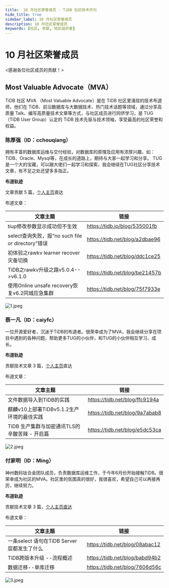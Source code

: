 ```yaml
---
title:  10 月社区荣誉成员 - TiDB 社区技术月刊
hide_title: true
sidebar_label: 10 月社区荣誉成员
description: 10 月社区荣誉成员
keywords: [社区, 贡献, 地区组织者]
---
```


# 10 月社区荣誉成员

<感谢各位社区成员的贡献！>

## Most Valuable Advocate（MVA）

TiDB 社区 MVA （Most Valuable Advocate）是在 TiDB 社区里涌现的技术布道师，他们在 TiDB、前沿数据库与大数据技术、热门技术话题等领域，通过分享高质量 Talk、编写高质量技术文章等方式，与社区成员进行同侪学习，是 TUG （TiDB User Group）认定的 TiDB 技术先驱与技术领袖，享受最高的社区荣誉和权益。

###  陈厚强（ID：cchouqiang）

拥有丰富的数据库运维与交付经验，对数据库的原理及应用有浓厚兴趣，如：TiDB、Oracle、Mysql等，在成长的道路上，期待与大家一起学习和分享。 TUG是一个大的宝藏，可以跟大佬们一起学习和探索，我会继续在TUG社区分享技术文章，有不足之处还望多多指正。

**布道轨迹**

文章贡献 5 篇，[个人主页](https://tidb.net/u/cchouqiang/post/all)直达

布道文章：

| 文章主题                                          | 链接                           |
| ------------------------------------------------- | ------------------------------ |
| tiup修改参数显示成功但不生效                      | https://tidb.io/blog/535001fb  |
| select查询失败，报“no such file or directory”错误 | https://tidb.net/blog/a2dbae96 |
| 初体验之rawkv learner recover灾备切换             | https://tidb.net/blog/ddc1ce25 |
| TiDB之rawkv升级之路v5.0.4-->v6.1.0                | https://tidb.net/blog/be21457b |
| 使用Online unsafe recovery恢复v6.2同城应急集群    | https://tidb.net/blog/75f7933e |

![1.jpeg](https://img2.pingcap.com/forms/c/4/c4a2fa59decb162ad3f7921ad9a586ca4219fe90.jpeg)

### 蔡一凡（ID：caiyfc）

一位开源爱好者，沉迷于TiDB的布道者。很荣幸成为了MVA，我会继续分享在项目中遇到的各种问题，帮助更多TUG的小伙伴，和TUG的小伙伴相互学习、成长。

**布道轨迹**

贡献技术文章 3 篇，[个人主页](https://tidb.net/u/caiyfc/answer)直达

布道文章：

| 文章主题                                      | 链接                           |
| --------------------------------------------- | ------------------------------ |
| 文件数据导入到TiDB的实践                      | https://tidb.net/blog/ffc9194a |
| 麒麟v10上部署TiDBv5.1.2生产环境的最佳实践     | https://tidb.net/blog/9a7abab8 |
| TiDB 生产集群与加密通讯TLS的辛酸苦辣 - 开启篇 | https://tidb.net/blog/e5dc53ca |

![2.jpeg](https://img2.pingcap.com/forms/9/9/99e6e539dfdd9fb7629cda46f06fb827b6534061.jpeg)

### 付家明（ID：Ming）

神州数码钛合金团队成员，负责数据库运维工作，于今年6月份开始接触TiDB。很荣幸成为社区的MVA。社区里的氛围真的很好，我很喜欢，希望自己可以再接再厉，继续努力。

**布道轨迹**

贡献技术文章 3 篇，[个人主页直达](https://tidb.net/u/Ming/answer)

布道文章：

| 文章主题                                   | 链接                           |
| ------------------------------------------ | ------------------------------ |
| 一条select 语句在TiDB Server层都发生了什么 | https://tidb.net/blog/08abac12 |
| TiDB跨版本升级 --流程概述                  | https://tidb.net/blog/babd94b2 |
| 数据迁移--单库迁移                         | https://tidb.net/blog/7606d56c |

![3.jpeg](https://img2.pingcap.com/forms/2/f/2f15dc9ae5f1adda92357ea6a630fafd61a9454f.jpeg)
